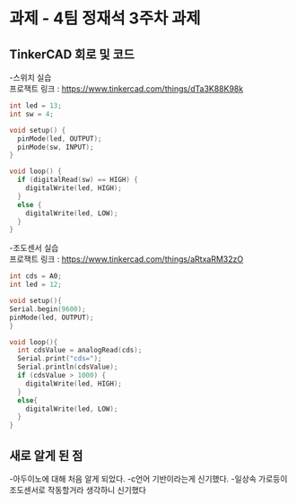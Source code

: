 # 과제 - 4팀 정재석 3주차 과제

## TinkerCAD 회로 및 코드
-스위치 실습\
프로잭트 링크 : https://www.tinkercad.com/things/dTa3K88K98k

```c
int led = 13;
int sw = 4;

void setup() {
  pinMode(led, OUTPUT);
  pinMode(sw, INPUT);
}

void loop() {
  if (digitalRead(sw) == HIGH) {
    digitalWrite(led, HIGH);
  }
  else {
    digitalWrite(led, LOW);
  }
}
```
-조도센서 실습\
프로잭트 링크 : https://www.tinkercad.com/things/aRtxaRM32zO

```c
int cds = A0;
int led = 12;

void setup(){
Serial.begin(9600);
pinMode(led, OUTPUT);
}

void loop(){
  int cdsValue = analogRead(cds);
  Serial.print("cds=");
  Serial.println(cdsValue);
  if (cdsValue > 1000) {
    digitalWrite(led, HIGH);
  }
  else{
    digitalWrite(led, LOW);
  }
}
```

## 새로 알게 된 점
-아두이노에 대해 처음 알게 되었다.
-c언어 기반이라는게 신기했다.
-일상속 가로등이 조도센서로 작동할거라 생각하니 신기했다 

